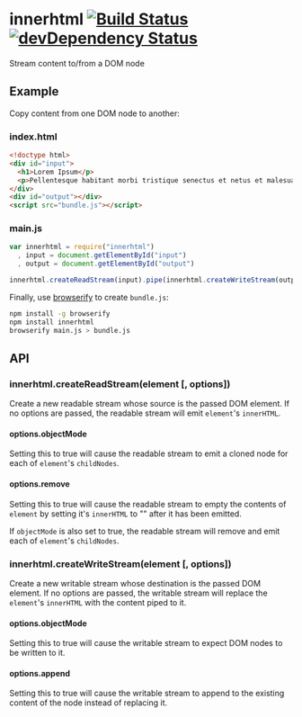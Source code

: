 # innerhtml [![Build Status](https://img.shields.io/travis/alanshaw/innerhtml/master.svg)](https://travis-ci.org/alanshaw/innerhtml) [![devDependency Status](https://david-dm.org/alanshaw/innerhtml/dev-status.svg)](https://david-dm.org/alanshaw/innerhtml#info=devDependencies)

Stream content to/from a DOM node

## Example

Copy content from one DOM node to another:

### index.html

```html
<!doctype html>
<div id="input">
  <h1>Lorem Ipsum</p>
  <p>Pellentesque habitant morbi tristique senectus et netus et malesuada fames ac turpis egestas.</p>
</div>
<div id="output"></div>
<script src="bundle.js"></script>
```

### main.js

```js
var innerhtml = require("innerhtml")
  , input = document.getElementById("input")
  , output = document.getElementById("output")

innerhtml.createReadStream(input).pipe(innerhtml.createWriteStream(output))
```

Finally, use [browserify](http://browserify.org/) to create `bundle.js`:

```sh
npm install -g browserify
npm install innerhtml
browserify main.js > bundle.js
```

## API

### innerhtml.createReadStream(element [, options])

Create a new readable stream whose source is the passed DOM element. If no options are passed, the readable stream will emit `element`'s `innerHTML`.

#### options.objectMode

Setting this to true will cause the readable stream to emit a cloned node for each of `element`'s `childNodes`.

#### options.remove

Setting this to true will cause the readable stream to empty the contents of `element` by setting it's `innerHTML` to "" after it has been emitted.

If `objectMode` is also set to true, the readable stream will remove and emit each of `element`'s `childNodes`.

### innerhtml.createWriteStream(element [, options])

Create a new writable stream whose destination is the passed DOM element. If no options are passed, the writable stream will replace the `element`'s `innerHTML` with the content piped to it. 

#### options.objectMode

Setting this to true will cause the writable stream to expect DOM nodes to be written to it.

#### options.append

Setting this to true will cause the writable stream to append to the existing content of the node instead of replacing it.